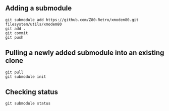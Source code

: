 ## Adding a submodule

	git submodule add https://github.com/Z80-Retro/xmodem80.git filesystem/utils/xmodem80
	git add .
	git commit
	git push


## Pulling a newly added submodule into an existing clone

	git pull
	git submodule init

## Checking status

	git submodule status
